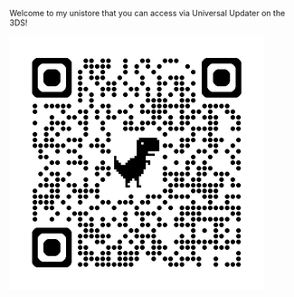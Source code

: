 Welcome to my unistore that you can access via Universal Updater on the 3DS!

![WLHQ's Unistore QR Code](https://raw.githubusercontent.com/WLHQ/WLHQs-Unistore/main/WLHQ.unistore.png)
